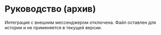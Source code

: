 # Руководство (архив)

Интеграция с внешним мессенджером отключена. Файл оставлен для истории и не применяется в текущей версии.
